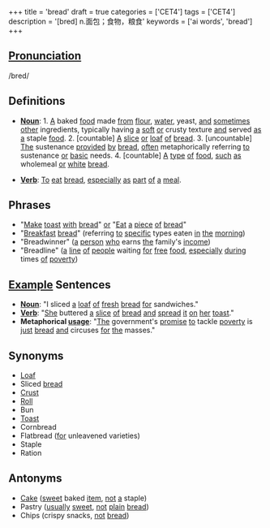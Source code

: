 +++
title = 'bread'
draft = true
categories = ['CET4']
tags = ['CET4']
description = '[bred] n.面包；食物，粮食'
keywords = ['ai words', 'bread']
+++

## [Pronunciation](/post/pronunciation/)
/bred/

## Definitions
- **[Noun](/post/noun/)**: 1. [A](/post/a/) baked [food](/post/food/) made [from](/post/from/) [flour](/post/flour/), [water](/post/water/), yeast, [and](/post/and/) [sometimes](/post/sometimes/) [other](/post/other/) ingredients, typically having [a](/post/a/) [soft](/post/soft/) [or](/post/or/) crusty texture [and](/post/and/) served [as](/post/as/) [a](/post/a/) staple [food](/post/food/). 2. [countable] [A](/post/a/) [slice](/post/slice/) [or](/post/or/) [loaf](/post/loaf/) [of](/post/of/) [bread](/post/bread/). 3. [uncountable] [The](/post/the/) sustenance [provided](/post/provided/) [by](/post/by/) [bread](/post/bread/), [often](/post/often/) metaphorically referring [to](/post/to/) sustenance [or](/post/or/) [basic](/post/basic/) needs. 4. [countable] [A](/post/a/) [type](/post/type/) [of](/post/of/) [food](/post/food/), [such](/post/such/) [as](/post/as/) wholemeal [or](/post/or/) [white](/post/white/) [bread](/post/bread/).

- **[Verb](/post/verb/)**: [To](/post/to/) [eat](/post/eat/) [bread](/post/bread/), [especially](/post/especially/) [as](/post/as/) [part](/post/part/) [of](/post/of/) [a](/post/a/) [meal](/post/meal/).

## Phrases
- "[Make](/post/make/) [toast](/post/toast/) [with](/post/with/) [bread](/post/bread/)" [or](/post/or/) "[Eat](/post/eat/) [a](/post/a/) [piece](/post/piece/) [of](/post/of/) [bread](/post/bread/)"
- "[Breakfast](/post/breakfast/) [bread](/post/bread/)" (referring [to](/post/to/) [specific](/post/specific/) types eaten [in](/post/in/) [the](/post/the/) [morning](/post/morning/))
- "Breadwinner" ([a](/post/a/) [person](/post/person/) [who](/post/who/) earns [the](/post/the/) family's [income](/post/income/))
- "Breadline" ([a](/post/a/) [line](/post/line/) [of](/post/of/) [people](/post/people/) waiting [for](/post/for/) [free](/post/free/) [food](/post/food/), [especially](/post/especially/) [during](/post/during/) times [of](/post/of/) [poverty](/post/poverty/))

## [Example](/post/example/) Sentences
- **[Noun](/post/noun/)**: "I sliced [a](/post/a/) [loaf](/post/loaf/) [of](/post/of/) [fresh](/post/fresh/) [bread](/post/bread/) [for](/post/for/) sandwiches."
- **[Verb](/post/verb/)**: "[She](/post/she/) buttered [a](/post/a/) [slice](/post/slice/) [of](/post/of/) [bread](/post/bread/) [and](/post/and/) [spread](/post/spread/) [it](/post/it/) [on](/post/on/) [her](/post/her/) [toast](/post/toast/)."
- **Metaphorical [usage](/post/usage/)**: "[The](/post/the/) government's [promise](/post/promise/) [to](/post/to/) tackle [poverty](/post/poverty/) is [just](/post/just/) [bread](/post/bread/) [and](/post/and/) circuses [for](/post/for/) [the](/post/the/) masses."

## Synonyms
- [Loaf](/post/loaf/)
- Sliced [bread](/post/bread/)
- [Crust](/post/crust/)
- [Roll](/post/roll/)
- Bun
- [Toast](/post/toast/)
- Cornbread
- Flatbread ([for](/post/for/) unleavened varieties)
- Staple
- Ration

## Antonyms
- [Cake](/post/cake/) ([sweet](/post/sweet/) baked [item](/post/item/), [not](/post/not/) [a](/post/a/) staple)
- Pastry ([usually](/post/usually/) [sweet](/post/sweet/), [not](/post/not/) [plain](/post/plain/) [bread](/post/bread/))
- Chips (crispy snacks, [not](/post/not/) [bread](/post/bread/))
